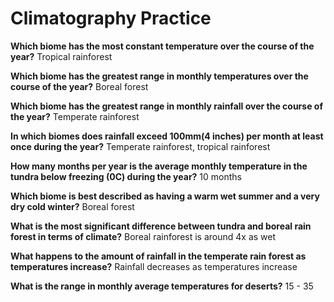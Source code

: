 # Climatography Practice

**Which biome has the most constant temperature over the course of the year?**
Tropical rainforest

**Which biome has the greatest range in monthly temperatures over the course of the year?**
Boreal forest

**Which biome has the greatest range in monthly rainfall over the course of the year?**
Temperate rainforest

**In which biomes does rainfall exceed 100mm(4 inches) per month at least once during the year?**
Temperate rainforest, tropical rainforest

**How many months per year is the average monthly temperature in the tundra below freezing (0C) during the year?**
10 months

**Which biome is best described as having a warm wet summer and a very dry cold winter?**
Boreal forest

**What is the most significant difference between tundra and boreal rain forest in terms of climate?**
Boreal rainforest is around 4x as wet

**What happens to the amount of rainfall in the temperate rain forest as temperatures increase?**
Rainfall decreases as temperatures increase

**What is the range in monthly average temperatures for deserts?**
15 - 35


